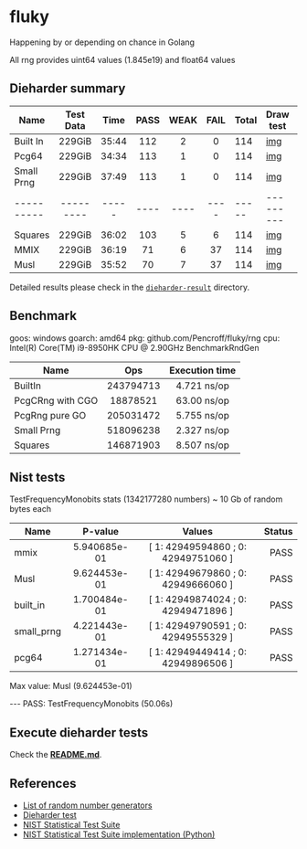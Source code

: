 # fluky

Happening by or depending on chance in Golang

All rng provides uint64 values (1.845e19) and float64 values

## Dieharder summary

| Name       | Test Data | Time  | PASS | WEAK | FAIL | Total | Draw test                       | References                                                                                                                                      |
|------------|:---------:|:-----:|:----:|:----:|:----:|:------|---------------------------------|-------------------------------------------------------------------------------------------------------------------------------------------------|
| Built In   |  229GiB   | 35:44 | 112  |  2   |  0   | 114   | [img](./out/built-in_out.png)   | [Ref](https://pkg.go.dev/math/rand)                                                                                                             |
| Pcg64      |  229GiB   | 34:34 | 113  |  1   |  0   | 114   | [img](./out/pcg64_out.png)      | [Ref](https://www.pcg-random.org/)                                                                                                              |
| Small Prng |  229GiB   | 37:49 | 113  |  1   |  0   | 114   | [img](./out/small_prng_out.png) | [Ref1](https://burtleburtle.net/bob/rand/smallprng.html), [Ref2](https://www.pcg-random.org/posts/bob-jenkins-small-prng-passes-practrand.html) | 
| ---------- | --------- | ----- | ---- | ---- | ---- | ----- | ---------                       |                                                                                                                                                 |
| Squares    |  229GiB   | 36:02 | 103  |  5   |  6   | 114   | [img](./out/squares_out.png)    | [Ref](https://arxiv.org/abs/2004.06278)                                                                                                         |
| MMIX       |  229GiB   | 36:19 |  71  |  6   |  37  | 114   | [img](./out/mmix_out.png)       | [Ref](https://en.wikipedia.org/wiki/Linear_congruential_generator)                                                                              |
| Musl       |  229GiB   | 35:52 |  70  |  7   |  37  | 114   | [img](./out/musl_out.png)       | [Ref](https://en.wikipedia.org/wiki/Linear_congruential_generator)                                                                              |

Detailed results please check in the [`dieharder-result`](./dieharder-result) directory.

## Benchmark

goos: windows
goarch: amd64
pkg: github.com/Pencroff/fluky/rng
cpu: Intel(R) Core(TM) i9-8950HK CPU @ 2.90GHz
BenchmarkRndGen 

| Name             |    Ops    | Execution time |
|------------------|:---------:|:--------------:|
| BuiltIn          | 243794713 |  4.721 ns/op   |
| PcgCRng with CGO | 18878521  |  63.00 ns/op   |
| PcgRng pure GO   | 205031472 |  5.755 ns/op   |
| Small Prng       | 518096238 |  2.327 ns/op   |
| Squares          | 146871903 |  8.507 ns/op   |


## Nist tests

TestFrequencyMonobits stats (1342177280 numbers) ~ 10 Gb of random bytes each

| Name       |   P-value    |               Values                | Status |
|------------|:------------:|:-----------------------------------:|-------:|
| mmix       | 5.940685e-01 | [ 1: 42949594860 ; 0: 42949751060 ] |   PASS |
| Musl       | 9.624453e-01 | [ 1: 42949679860 ; 0: 42949666060 ] |   PASS |
| built_in   | 1.700484e-01 | [ 1: 42949874024 ; 0: 42949471896 ] |   PASS |
| small_prng | 4.221443e-01 | [ 1: 42949790591 ; 0: 42949555329 ] |   PASS |
| pcg64      | 1.271434e-01 | [ 1: 42949449414 ; 0: 42949896506 ] |   PASS |

Max value: Musl (9.624453e-01)

--- PASS: TestFrequencyMonobits (50.06s)

## Execute dieharder tests

Check the [**README.md**](./container/README.md).

## References

* [List of random number generators](https://en.wikipedia.org/wiki/List_of_random_number_generators)
* [Dieharder test](https://webhome.phy.duke.edu/~rgb/General/dieharder.php)
* [NIST Statistical Test Suite](https://csrc.nist.gov/Projects/Random-Bit-Generation/Documentation-and-Software)
* [NIST Statistical Test Suite implementation (Python)](https://github.com/GINARTeam/NIST-statistical-test)